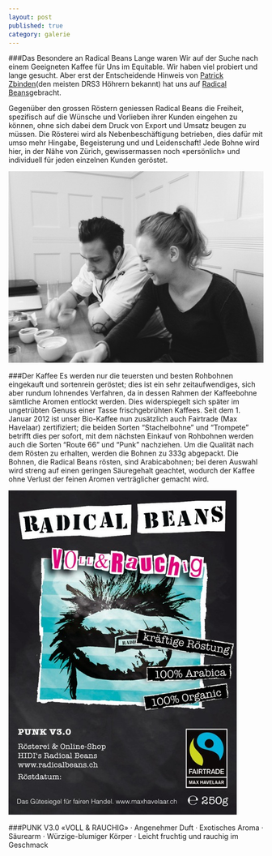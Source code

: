 ```yaml
---
layout: post
published: true
category: galerie
---
```


###Das Besondere an Radical Beans
Lange waren Wir auf der Suche nach einem Geeigneten Kaffee für Uns im Equitable. Wir haben viel probiert und lange gesucht. Aber erst der Entscheidende Hinweis von [Patrick Zbinden](http://www.patrickzbinden.ch "Patrik Zbinden")(den meisten DRS3 Höhrern bekannt) hat uns auf [Radical Beans](http://www.radicalbeans.ch "Radical Beans")gebracht.

Gegenüber den grossen Röstern geniessen Radical Beans die Freiheit, spezifisch auf die Wünsche und Vorlieben ihrer Kunden eingehen zu können, ohne sich dabei dem Druck von Export und Umsatz beugen zu müssen.
Die Rösterei wird als Nebenbeschäftigung betrieben, dies dafür mit umso mehr Hingabe, Begeisterung und und Leidenschaft!
Jede Bohne wird hier, in der Nähe von Zürich, gewissermassen noch «persönlich» und individuell für jeden einzelnen Kunden geröstet.

![radicalbeans03.jpg](/assets/images/galerie/radicalbeans03.jpg)

###Der Kaffee
Es werden nur die teuersten und besten Rohbohnen eingekauft und sortenrein geröstet; dies ist ein sehr zeitaufwendiges, sich aber rundum lohnendes Verfahren, da in dessen Rahmen der Kaffeebohne sämtliche Aromen entlockt werden. Dies widerspiegelt sich später im ungetrübten Genuss einer Tasse frischgebrühten Kaffees.
Seit dem 1. Januar 2012 ist unser Bio-Kaffee nun zusätzlich auch Fairtrade (Max Havelaar) zertifiziert; die beiden Sorten “Stachelbohne” und “Trompete” betrifft dies per sofort, mit dem nächsten Einkauf von Rohbohnen werden auch die Sorten “Route 66” und “Punk” nachziehen.
Um die Qualität nach dem Rösten zu erhalten, werden die Bohnen zu 333g abgepackt.
Die Bohnen, die Radical Beans rösten, sind Arabicabohnen; bei deren Auswahl wird streng auf einen geringen Säuregehalt geachtet, wodurch der Kaffee ohne Verlust der feinen Aromen verträglicher gemacht wird.

![radicalbeans06.jpg](/assets/images/galerie/radicalbeans06.jpg)

###PUNK V3.0 «VOLL & RAUCHIG»
· Angenehmer Duft
· Exotisches Aroma
· Säurearm
· Würzige-blumiger Körper
· Leicht fruchtig und rauchig im Geschmack